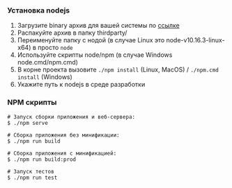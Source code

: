 ### Установка nodejs

1. Загрузите binary архив для вашей системы по [ссылке](https://nodejs.org/en/download/)
1. Распакуйте архив в папку thirdparty/
1. Переименуйте папку с нодой (в случае Linux это node-v10.16.3-linux-x64) в просто `node`
1. Используйте скрипты node/npm (в случае Windows node.cmd/npm.cmd)
1. В корне проекта вызовите `./npm install` (Linux, MacOS) / `./npm.cmd install` (Windows)
1. Укажите путь к nodejs в среде разработки


### NPM скрипты 

```
# Запуск сборки приложения и веб-сервера:
$ ./npm serve

# Сборка приложения без минификации: 
$ ./npm run build

# Сборка приложения с минификацией: 
$ ./npm run build:prod

# Запуск тестов
$ ./npm run test
```